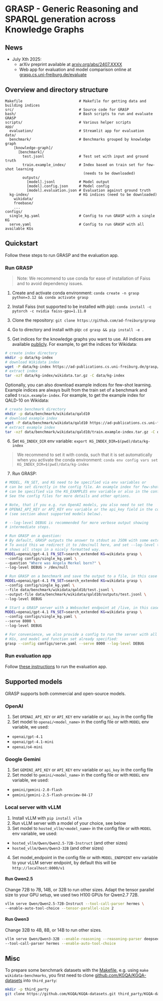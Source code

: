 # GRASP - Generic Reasoning and SPARQL generation across Knowledge Graphs

## News

- July Xth 2025:
  - arXiv preprint available at [arxiv.org/abs/2407.XXXX](https://arxiv.org/abs/2407.XXXX)
  - Web app for evaluation and model comparison online at [grasp.cs.uni-freiburg.de/evaluate](https://grasp.cs.uni-freiburg.de/evaluate)

## Overview and directory structure

```
Makefile                          # Makefile for getting data and building indices
src/                              # Source code for GRASP
bash/                             # Bash scripts to run and evaluate GRASP
scripts/                          # Various helper scripts
app/
  evaluation/                     # Streamlit app for evaluation
data/                          
  benchmark/                      # Benchmarks grouped by knowledge graph
    [knowledge-graph]/
      [benchmark]/                   
        test.jsonl                # Test set with input and ground truth
        train.example_index/      # Index based on train set for few-shot learning
                                    (needs to be downloaded)
        outputs/
          [model].jsonl           # Model output
          [model].config.json     # Model config
          [model].evaluation.json # Evaluation against ground truth
  kg-index/                       # KG indices (need to be downloaded)
    wikidata/
    freebase/
    ...
configs/
  single_kg.yaml                  # Config to run GRASP with a single KG
  serve.yaml                      # Config to run GRASP with all available KGs
```

## Quickstart

Follow these steps to run GRASP and the evaluation app.

### Run GRASP

> Note: We recommend to use conda for ease of installation of Faiss and to avoid
> dependency issues.

1. Create and activate conda environment:
`conda create -n grasp python=3.12 && conda activate grasp`

2. Install Faiss (not supported to be installed with pip):
`conda install -c pytorch -c nvidia faiss-gpu=1.11.0`

3. Clone the repository: `git clone https://github.com/ad-freiburg/grasp`

4. Go to directory and install with pip: `cd grasp && pip install -e .`

5. Get indices for the knowledge graphs you want to use. All indices are available
[publicly](https://ad-publications.cs.uni-freiburg.de/grasp/kg-index).
For example, to get the indices for Wikidata:

```bash
# create index directory
mkdir -p data/kg-index
# download Wikidata index
wget -P data/kg-index https://ad-publications.cs.uni-freiburg.de/grasp/kg-index/wikidata.tar.gz
# extract index
tar -xzf data/kg-index/wikidata.tar.gz -C data/kg-index
```

Optionally, you can also download example indices for few-shot learning.
Example indices are always built from the train set of a benchmark
and called `train.example-index`.
For example, to get the example index for QALD-10 on Wikidata:

```bash
# create benchmark directory
mkdir -p data/benchmark/wikidata/qald10
# download example index
wget -P data/benchmark/wikidata/qald10 https://ad-publications.cs.uni-freiburg.de/grasp/benchmark/wikidata/qald10/train.example-index.tar.gz
# extract example index
tar -xzf data/benchmark/wikidata/qald10/train.example-index.tar.gz -C data/benchmark/wikidata/qald10
```

6. Set `KG_INDEX_DIR` env variable: `export KG_INDEX_DIR=$(pwd)/data/kg-index`

> We recommend to set it with conda, such that it is set automatically when you activate
> the conda environment: `conda env config vars set KG_INDEX_DIR=$(pwd)/data/kg-index`

7. Run GRASP:

```bash
# MODEL, FN_SET, and KG need to be specified via env variables or
# can be set directly in the config file. An example index for few-shot learning 
# can be specified via the KG_EXAMPLES env variable or also in the config file.
# See the config files for more details and other options.

# Note, that if you e.g. run OpenAI models, you also need to set the
# OPENAI_API_KEY or API_KEY env variable or the api_key field in the config file
# (see section about supported models below).

# --log-level DEBUG is recommended for more verbose output showing
# intermediate steps.

# Run GRASP on a question:
# By default, GRASP outputs the answer to stdout as JSON with some extra metadata.
# To avoid this we redirect it to /dev/null here, and set --log-level to DEBUG which
# shows all steps in a nicely formatted way.
MODEL=openai/gpt-4.1 FN_SET=search_extended KG=wikidata grasp \
--config configs/single_kg.yaml \
--question "Where was Angela Merkel born?" \
--log-level DEBUG > /dev/null

# Run GRASP on a benchmark and save the output to a file, in this case QALD-10:
MODEL=openai/gpt-4.1 FN_SET=search_extended KG=wikidata grasp \
--config config/single_kg.yaml \
--file data/benchmark/wikidata/qald10/test.jsonl \
--output-file data/benchmark/wikidata/qald10/outputs/test.jsonl \
--log-level DEBUG

# Start a GRASP server with a Websocket endpoint at /live, in this case on port 8000:
MODEL=openai/gpt-4.1 FN_SET=search_extended KG=wikidata grasp \
--config configs/single_kg.yaml \
--serve 8000 \
--log-level DEBUG

# For convenience, we also provide a config to run the server with all available 
# KGs, and model and function set already specified:
grasp --config configs/serve.yaml --serve 8000 --log-level DEBUG
```

### Run evaluation app

Follow [these instructions](apps/evaluation/README.md) to run the evaluation app.

## Supported models

GRASP supports both commercial and open-source models.

### OpenAI

1. Set `OPENAI_API_KEY` or `API_KEY` env variable or `api_key` in the config file
2. Set model to `openai/<model_name>` in the config file or with
`MODEL` env variable, we used:

- `openai/gpt-4.1`
- `openai/gpt-4.1-mini`
- `openai/o4-mini`

### Google Gemini

1. Set `GEMINI_API_KEY` or `API_KEY` env variable or `api_key` in the config file
2. Set model to `gemini/<model_name>` in the config file or with
`MODEL` env variable, we used:

- `gemini/gemini-2.0-flash`
- `gemini/gemini-2.5-flash-preview-04-17`

### Local server with vLLM

1. Install vLLM with `pip install vllm`
2. Run vLLM server with a model of your choice, see below
3. Set model to `hosted_vllm/<model_name>` in the config file or with
`MODEL` env variable, we used:

- `hosted_vllm/Qwen/Qwen2.5-72B-Instruct` (and other sizes)
- `hosted_vllm/Qwen/Qwen3-32B` (and other sizes)

4. Set model_endpoint in the config file or with `MODEL_ENDPOINT` env variable
to your vLLM server endpoint, by default this will be `http://localhost:8000/v1`

#### Run Qwen2.5

Change 72B to 7B, 14B, or 32B to run other sizes. Adapt the tensor parallel size
to your GPU setup, we used two H100 GPUs for Qwen2.7 72B.

```bash
vllm serve Qwen/Qwen2.5-72B-Instruct --tool-call-parser hermes \
--enable-auto-tool-choice --tensor-parallel-size 2
```

#### Run Qwen3

Change 32B to 4B, 8B, or 14B to run other sizes.

```bash
vllm serve Qwen/Qwen3-32B --enable-reasoning --reasoning-parser deepseek_r1 \
--tool-call-parser hermes --enable-auto-tool-choice
```

## Misc

To prepare some benchmark datasets with the [Makefile](Makefile),
e.g. using `make wikidata-benchmarks`, you first need to clone
[github.com/KGQA/KGQA-datasets](https://github.com/KGQA/KGQA-datasets) into `third_party`:

```bash
mkdir -p third_party
git clone https://github.com/KGQA/KGQA-datasets.git third_party/KGQA-datasets
```
